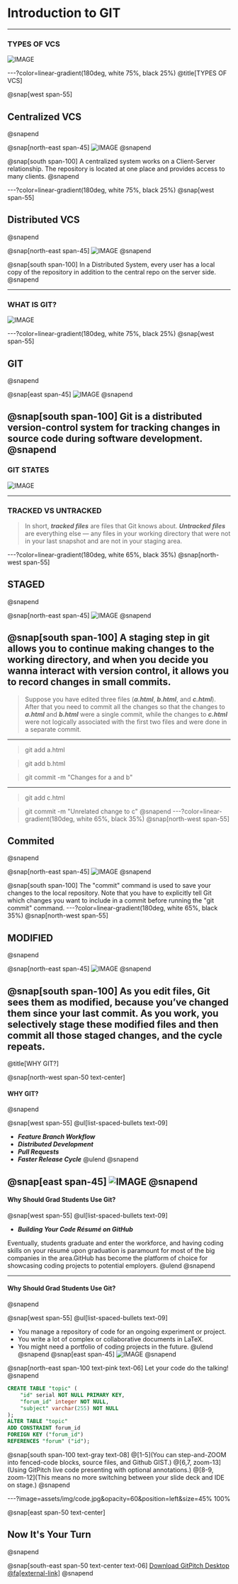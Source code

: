 # Introduction to  **GIT**

---

### TYPES OF VCS

![IMAGE](https://www.perforce.com/sites/default/files/image/2019-05/image-blog-what-is-version-control.jpg)

---?color=linear-gradient(180deg, white 75%, black 25%)
@title[TYPES OF VCS]

@snap[west span-55]
## Centralized VCS
@snapend

@snap[north-east span-45]
![IMAGE](https://scmquest.com/wp-content/uploads/2014/05/central_vcs.jpg)
@snapend

@snap[south span-100]
A centralized system works on a Client-Server relationship. The repository is located at one place and provides access to many clients.
@snapend

---?color=linear-gradient(180deg, white 75%, black 25%)
@snap[west span-55]
## Distributed VCS
@snapend

@snap[north-east span-45]
![IMAGE](https://scmquest.com/wp-content/uploads/2014/05/distributed_vcs.jpg)
@snapend

@snap[south span-100]
In a Distributed System, every user has a local copy of the repository in addition to the central repo on the server side.
@snapend

---
### WHAT IS GIT?

![IMAGE](https://git-scm.com/images/logos/downloads/Git-Icon-White.png)

---?color=linear-gradient(180deg, white 75%, black 25%)
@snap[west span-55]
## GIT
@snapend

@snap[east span-45]
![IMAGE](http://bryanavery.co.uk/wp-content/uploads/2017/05/capture_stepup1_5_6.png)
@snapend

@snap[south span-100]
Git is a distributed version-control system for tracking changes in source code during software development.
@snapend
---
### GIT STATES

![IMAGE](https://4.bp.blogspot.com/-2oRkFnCKNjs/XLvkR-un41I/AAAAAAAAU4c/Sl-D81Nm8tgKM61PQbn3_GKgUAUqx8i5wCLcBGAs/s1600/git-workflow-codemio.png)

---
### TRACKED VS UNTRACKED

>In short, ***tracked files*** are files that Git knows about. ***Untracked files*** are everything else — any files in your working directory that were not in your last snapshot and are not in your staging area.

---?color=linear-gradient(180deg, white 65%, black 35%)
@snap[north-west span-55]
## STAGED
@snapend

@snap[north-east span-45]
![IMAGE](https://miro.medium.com/max/686/1*diRLm1S5hkVoh5qeArND0Q.png)
@snapend

@snap[south span-100]
A staging step in git allows you to continue making changes to the working directory, and when you decide you wanna interact with version control, it allows you to record changes in small commits.
---
> Suppose you have edited three files (***a.html***, ***b.html***, and ***c.html***). After that you need to commit all the changes so that the changes to ***a.html*** and ***b.html*** were a single commit, while the changes to ***c.html*** were not logically associated with the first two files and were done in a separate commit.
---
> git add a.html

> git add b.html

> git commit -m "Changes for a and b"

***

>git add c.html

>git commit -m "Unrelated change to c"
@snapend
---?color=linear-gradient(180deg, white 65%, black 35%)
@snap[north-west span-55]
## Commited
@snapend

@snap[north-east span-45]
![IMAGE](https://www.earthdatascience.org/images/workshops/version-control/git-add-commit.png)
@snapend

@snap[south span-100]
The "commit" command is used to save your changes to the local repository. Note that you have to explicitly tell Git which changes you want to include in a commit before running the "git commit" command. 
---?color=linear-gradient(180deg, white 65%, black 35%)
@snap[north-west span-55]
## MODIFIED
@snapend

@snap[north-east span-45]
![IMAGE](https://i.stack.imgur.com/kslSd.png)
@snapend

@snap[south span-100]
As you edit files, Git sees them as modified, because you’ve changed them since your last commit. As you work, you selectively stage these modified files and then commit all those staged changes, and the cycle repeats.
---
@title[WHY GIT?]

@snap[north-west span-50 text-center]
#### WHY GIT?
@snapend

@snap[west span-55]
@ul[list-spaced-bullets text-09]
- ***Feature Branch Workflow***
- ***Distributed Development***
- ***Pull Requests***
- ***Faster Release Cycle***
@ulend
@snapend

@snap[east span-45]
![IMAGE](assets/img/conference.png)
@snapend
---
#### Why Should Grad Students Use Git?
@snap[west span-55]
@ul[list-spaced-bullets text-09]
- ***Building Your Code Résumé on GitHub***

Eventually, students graduate and enter the workforce, and having coding skills on your résumé upon graduation is paramount for most of the big companies in the area.GitHub has become the platform of choice for showcasing coding projects to potential employers.
@ulend
@snapend

---
#### Why Should Grad Students Use Git?
@snapend

@snap[west span-55]
@ul[list-spaced-bullets text-09]
 - You manage a repository of code for an ongoing experiment or project.
 - You write a lot of complex or collaborative documents in LaTeX.
 - You might need a portfolio of coding projects in the future.
@ulend
@snapend
@snap[east span-45]
![IMAGE](assets/img/conference.png)
@snapend

@snap[north-east span-100 text-pink text-06]
Let your code do the talking!
@snapend

```sql zoom-18
CREATE TABLE "topic" (
    "id" serial NOT NULL PRIMARY KEY,
    "forum_id" integer NOT NULL,
    "subject" varchar(255) NOT NULL
);
ALTER TABLE "topic"
ADD CONSTRAINT forum_id
FOREIGN KEY ("forum_id")
REFERENCES "forum" ("id");
```

@snap[south span-100 text-gray text-08]
@[1-5](You can step-and-ZOOM into fenced-code blocks, source files, and Github GIST.)
@[6,7, zoom-13](Using GitPitch live code presenting with optional annotations.)
@[8-9, zoom-12](This means no more switching between your slide deck and IDE on stage.)
@snapend


---?image=assets/img/code.jpg&opacity=60&position=left&size=45% 100%

@snap[east span-50 text-center]
## Now It's **Your** Turn
@snapend

@snap[south-east span-50 text-center text-06]
[Download GitPitch Desktop @fa[external-link]](https://gitpitch.com/docs/getting-started/tutorial/)
@snapend

